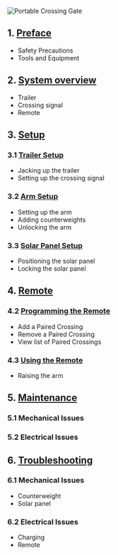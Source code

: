 ![Portable Crossing Gate](assets/Gate_Aicher_rev2.jpg)

## 1. [Preface](crossing_preface.md)
* Safety Precautions
* Tools and Equipment

## 2. [System overview](crossing_overview.md)
* Trailer
* Crossing signal
* Remote

## 3. [Setup](crossing_setup.md)

### 3.1 [Trailer Setup](crossing_remote.md#trailer_setup)
* Jacking up the trailer
* Setting up the crossing signal
### 3.2 [Arm Setup](crossing_remote.md#arm_setup)
* Setting up the arm
* Adding counterweights
* Unlocking the arm
### 3.3 [Solar Panel Setup](crossing_remote.md#solar_panel_setup)
* Positioning the solar panel
* Locking the solar panel

## 4. [Remote](crossing_remote.md)

### 4.2 [Programming the Remote](crossing_remote.md#programming_the_remote)
* Add a Paired Crossing
* Remove a Paired Crossing
* View list of Paired Crossings

### 4.3 [Using the Remote](crossing_remote.md#using_the_remote)
* Raising the arm

## 5. [Maintenance](crossing_maintenance.md)

### 5.1 Mechanical Issues

### 5.2 Electrical Issues
	
## 6. [Troubleshooting](crossing_troubleshooting.md)

### 6.1 Mechanical Issues
* Counterweight
* Solar panel

### 6.2 Electrical Issues
* Charging
* Remote
